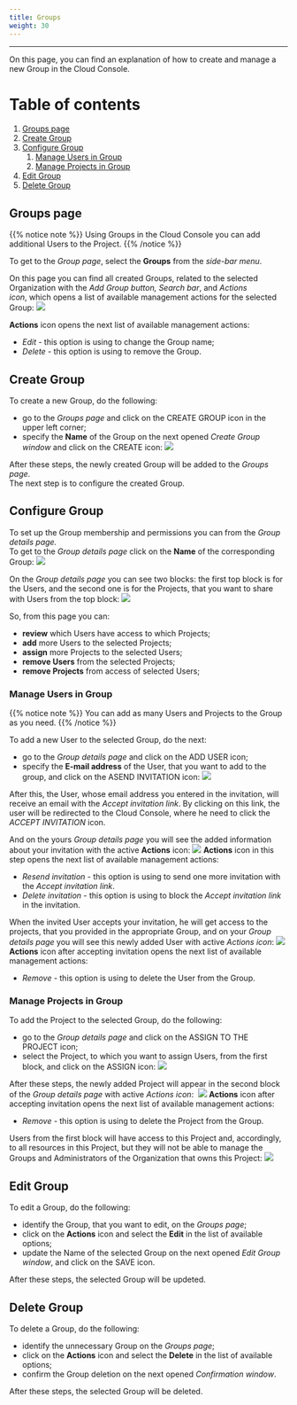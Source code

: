 ```yaml
---
title: Groups
weight: 30
---
```

___
On this page, you can find an explanation of how to create and manage a new Group in the Cloud Console.

# Table of contents
1. [Groups page](#groups-page)
2. [Create Group](#create-group)
3. [Configure Group](#configure-group) 
    1. [Manage Users in Group](#manage-users-in-group)
    2. [Manage Projects in Group](#manage-projects-in-group)
4. [Edit Group](#edit-group)
5. [Delete Group](#delete-group)

## Groups page

{{% notice note %}}
Using Groups in the Cloud Console you can add additional Users to the Project. 
{{% /notice %}}  

To get to the *Group page*, select the **Groups** from the *side-bar menu*.

On this page you can find all created Groups, related to the selected Organization with the *Add Group button, Search bar*, and *Actions icon*, which opens a list of available management actions for the selected Group:
![](../../assets/images/groups/1-gr.png?classes=border,shadow)  

**Actions** icon opens the next list of available management actions:
- *Edit* - this option is using to change the Group name;
- *Delete* - this option is using to remove the Group.

## Create Group
To create a new Group, do the following:
- go to the *Groups page* and click on the CREATE GROUP icon in the upper left corner;
- specify the **Name** of the Group on the next opened *Create Group window* and click on the CREATE icon:
![](../../assets/images/groups/2-gr.png?classes=border,shadow) 

After these steps, the newly created Group will be added to the *Groups page*.  
The next step is to configure the created Group.

## Configure Group
To set up the Group membership and permissions you can from the *Group details page.*  
To get to the *Group details page* click on the **Name** of the corresponding Group:
![](../../assets/images/groups/3-gr.png?classes=border,shadow) 

On the *Group details page* you can see two blocks: the first top block is for the Users, and the second one is for the Projects, that you want to share with Users from the top block:
![](../../assets/images/groups/4-gr.png?classes=border,shadow) 

So, from this page you can:
- **review** which Users have access to which Projects;
- **add** more Users to the selected Projects;
- **assign** more Projects to the selected Users;
- **remove Users** from the selected Projects;
- **remove Projects** from access of selected Users;

### Manage Users in Group

{{% notice note %}}
You can add as many Users and Projects to the Group as you need.
{{% /notice %}}

To add a new User to the selected Group, do the next:
- go to the *Group details page* and click on the ADD USER icon;
- specify the **E-mail address** of the User, that you want to add to the group, and click on the ASEND INVITATION icon:
![](../../assets/images/groups/5-gr.png?classes=border,shadow) 

After this, the User, whose email address you entered in the invitation, will receive an email with the *Accept invitation link*. By clicking on this link, the user will be redirected to the Cloud Console, where he need to click the *ACCEPT INVITATION* icon.      

And on the yours *Group details page* you will see the added information about your invitation with the active **Actions** icon:
![](../../assets/images/groups/6-gr.png?classes=border,shadow)
**Actions** icon in this step opens the next list of available management actions:  
- *Resend invitation* - this option is using to send one more invitation with the *Accept invitation link*.
- *Delete invitation* - this option is using to block the *Accept invitation link* in the invitation.

When the invited User accepts your invitation, he will get access to the projects, that you provided in the appropriate Group, and on your *Group details page* you will see this newly added User with active *Actions icon*:
![](../../assets/images/groups/7-gr.png?classes=border,shadow) 
**Actions** icon after accepting invitation opens the next list of available management actions:  
- *Remove* - this option is using to delete the User from the Group.

### Manage Projects in Group
To add the Project to the selected Group, do the following:
- go to the *Group details page* and click on the ASSIGN TO THE PROJECT icon;
- select the Project, to which you want to assign Users, from the first block, and click on the ASSIGN icon:
![](../../assets/images/groups/8-gr.png?classes=border,shadow)

After these steps, the newly added Project will appear in the second block of the *Group details page* with active *Actions icon*: 
![](../../assets/images/groups/9-gr.png?classes=border,shadow)
**Actions** icon after accepting invitation opens the next list of available management actions:  
- *Remove* - this option is using to delete the Project from the Group.

Users from the first block will have access to this Project and, accordingly, to all resources in this Project, but they will not be able to manage the Groups and Administrators of the Organization that owns this Project:
![](../../assets/images/groups/10-gr.png?classes=border,shadow)

## Edit Group
To edit a Group, do the following:
- identify the Group, that you want to edit, on the *Groups page*;
- click on the **Actions** icon and select the **Edit** in the list of available options;
- update the Name of the selected Group on the next opened *Edit Group window*,  and click on the SAVE icon.

After these steps, the selected Group will be updeted.

## Delete Group
To delete a Group, do the following:
- identify the unnecessary Group on the *Groups page*;
- click on the **Actions** icon and select the **Delete** in the list of available options;
- confirm the Group deletion on the next opened *Confirmation window*.

After these steps, the selected Group will be deleted.


